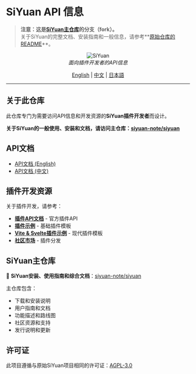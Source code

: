 # SiYuan API 信息

> **注意：这是[SiYuan主仓库](https://github.com/siyuan-note/siyuan)的分支（fork）。**  
> 关于SiYuan的完整文档、安装指南和一般信息，请参考**[原始仓库的README](https://github.com/siyuan-note/siyuan/blob/master/README.md)**。

<p align="center">
<img alt="SiYuan" src="https://b3log.org/images/brand/siyuan-128.png">
<br>
<em>面向插件开发者的API信息</em>
</p>

<p align="center">
<a href="README.md">English</a> | <a href="README_zh_CN.md">中文</a> | <a href="README_ja_JP.md">日本語</a>
</p>

---

## 关于此仓库

此仓库专门为需要访问API信息和开发资源的**SiYuan插件开发者**而设计。

**关于SiYuan的一般使用、安装和文档，请访问主仓库：[siyuan-note/siyuan](https://github.com/siyuan-note/siyuan)**

## API文档

* [API文档 (English)](API.md)
* [API文档 (中文)](API_zh_CN.md)

## 插件开发资源

关于插件开发，请参考：

* **[插件API文档](https://github.com/siyuan-note/petal)** - 官方插件API
* **[插件示例](https://github.com/siyuan-note/plugin-sample)** - 基础插件模板
* **[Vite & Svelte插件示例](https://github.com/siyuan-note/plugin-sample-vite-svelte)** - 现代插件模板
* **[社区市场](https://github.com/siyuan-note/bazaar)** - 插件分发

## SiYuan主仓库

🔗 **SiYuan安装、使用指南和综合文档**：[siyuan-note/siyuan](https://github.com/siyuan-note/siyuan)

主仓库包含：
- 下载和安装说明
- 用户指南和文档
- 功能描述和路线图
- 社区资源和支持
- 发行说明和更新

## 许可证

此项目遵循与原始SiYuan项目相同的许可证：[AGPL-3.0](LICENSE)

